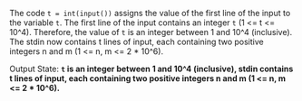 The code `t = int(input())` assigns the value of the first line of the input to the variable `t`. The first line of the input contains an integer `t` (1 <= t <= 10^4). Therefore, the value of `t` is an integer between 1 and 10^4 (inclusive). The stdin now contains t lines of input, each containing two positive integers n and m (1 <= n, m <= 2 * 10^6).

Output State: **`t` is an integer between 1 and 10^4 (inclusive), stdin contains t lines of input, each containing two positive integers n and m (1 <= n, m <= 2 * 10^6).**